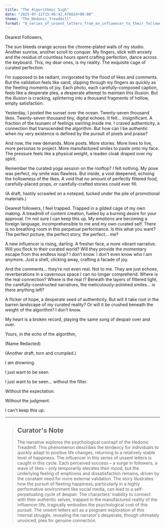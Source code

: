 ```yaml
---
title: "The Algorithmic Sigh"
date: "2025-07-11T15:46:42.476824+00:00"
theme: "The_Hedonic_Treadmill"
format: "A_series_of_unsent_letters_from_an_influencer_to_their_followers"
---
```




Dearest Followers,

The sun bleeds orange across the chrome-plated walls of my studio. Another sunrise, another scroll to conquer.  My fingers, slick with anxiety and the residue of countless hours spent crafting perfection, dance across the keyboard. This, my dear ones, is my reality.  The exquisite cage of curated perfection.

I’m supposed to be radiant, invigorated by the flood of likes and comments.  But the validation feels like sand, slipping through my fingers as quickly as the fleeting moments of joy.  Each photo, each carefully-composed caption, feels like a desperate plea, a desperate attempt to maintain this illusion. But the illusion is cracking, splintering into a thousand fragments of hollow, empty satisfaction.

Yesterday, I posted the sunset over the ocean.  Twenty-seven thousand likes.  Twenty-seven thousand tiny, digital echoes.  It felt… insignificant. A fraction of the tsunami of feelings swirling inside me.  I craved authenticity, a connection that transcended the algorithm.  But how can I be authentic when my very existence is defined by the pursuit of pixels and praise?

And now, the new demands.  More posts.  More stories.  More lives to live, more personas to project.  More manufactured smiles to paste onto my face. The pressure feels like a physical weight, a leaden cloak draped over my spirit.

Remember the curated yoga session on the rooftop?  I felt nothing.  My pose was perfect, my smile was flawless. But inside, a void deepened, echoing the hollowness of the likes.  A void that no amount of perfectly filtered food, carefully-placed props, or carefully-crafted stories could ever fill.

(A draft, hastily scrawled on a notepad, tucked under the pile of promotional materials.)

Dearest followers, I feel trapped. Trapped in a gilded cage of my own making. A treadmill of content creation, fueled by a burning desire for your approval. I’m not sure I can keep this up.  My emotions are becoming a foreign language, incomprehensible to me and my own curated self.  There is no breathing room in this perpetual performance.  Is this what you want? The perfect picture, the perfect story, the perfect… me?

A new influencer is rising, darling. A fresher face, a more vibrant narrative.  Will you flock to their curated world? Will they provide the momentary escape from this endless loop? I don’t know.  I don't even know who I am anymore.  Just a shell, clicking away, crafting a facade of joy.

And the comments… they’re not even real.  Not to me.  They are just echoes, reverberations in a cavernous space I can no longer comprehend.  Where is the real connection?  Where is the real I?  Beneath the layers of filtered light, the carefully-constructed narratives, the meticulously-polished smiles… is there anything left?


A flicker of hope, a desperate seed of authenticity.  But will it take root in the barren landscape of my curated reality?  Or will it be crushed beneath the weight of the algorithm?  I don’t know.


My heart is a broken record, playing the same song of despair over and over.


Yours, in the echo of the algorithm,

(Name Redacted)


(Another draft, torn and crumpled.)


I am drowning.


I just want to be seen.


I just want to be seen… without the filter.


Without the expectation.


Without the judgment.


I can't keep this up.

---

> ## Curator's Note
>
> The narrative explores the psychological concept of the Hedonic Treadmill.  This phenomenon describes the tendency for individuals to quickly adapt to positive life changes, returning to a relatively stable level of happiness.  The influencer in this series of unsent letters is caught in this cycle.  Each perceived success – a surge in followers, a wave of likes – only temporarily elevates their mood, but the underlying feeling of emptiness and dissatisfaction remains, driven by the constant need for more external validation. The story illustrates how the pursuit of fleeting happiness, particularly in a highly performative environment like social media, can lead to a self-perpetuating cycle of despair.  The characters’ inability to connect with their authentic selves, trapped in the manufactured reality of the influencer life, tragically embodies the psychological cost of this pursuit. The unsent letters act as a poignant exploration of this internal struggle, revealing the narrator's desperate, though ultimately unvoiced, plea for genuine connection.
